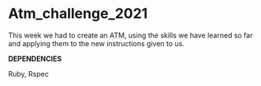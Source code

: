 # Atm_challenge_2021

This week we had to create an ATM, using the skills we have learned so far and applying them to the new instructions given to us.

__DEPENDENCIES__

Ruby, Rspec